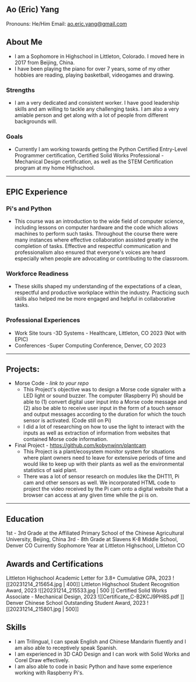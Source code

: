 ## Ao (Eric) Yang
Pronouns: He/Him
Email: ao.eric.yang@gmail.com
## About Me
* I am a Sophomore in Highschool in Littleton, Colorado. I moved here in 2017 from Beijing, China.
* I have been playing the piano for over 7 years, some of my other hobbies are reading, playing basketball, videogames and drawing.
### Strengths
- I am a very dedicated and consistent worker. I have good leadership skills and am willing to tackle any challenging tasks. I am also a very amiable person and get along with a lot of people from different backgrounds will.
### Goals
- Currently I am working towards getting the Python Certified Entry-Level Programmer certification, Certified Solid Works Professional - Mechanical Design certification, as well as the STEM Certification program at my home Highschool.

---
## EPIC Experience

### Pi's and Python
* This course was an introduction to the wide field of computer science, including lessons on computer hardware and the code which allows machines to perform such tasks. Throughout the course there were many instances where effective collaboration assisted greatly in the completion of tasks. Effective and respectful communication and professionalism also ensured that everyone's voices are heard especially when people are advocating or contributing to the classroom.

### Workforce Readiness
* These skills shaped my understanding of the expectations of a clean, respectful and productive workplace within the industry. Practicing such skills also helped me be more engaged and helpful in collaborative tasks.

### Professional Experiences
- Work Site tours
-3D Systems - Healthcare, Littleton, CO 2023 (Not with EPIC)
- Conferences
-Super Computing Conference, Denver, CO 2023

---
## Projects: 
-  Morse Code - *link to your repo* 
	- This Project's objective was to design a Morse code signaler with a LED light or sound buzzer. The computer (Raspberry Pi) should be able to (1) convert digital user input into a Morse code message and (2) also be able to receive user input in the form of a touch sensor and output messages according to the duration for which the touch sensor is activated. (Code still on Pi)
	- I did a lot of researching on how to use the light to interact with the inputs as well as extraction of information from websites that contained Morse code information.
- Final Project - https://github.com/kobynwinn/plantcam
	 - This Project is a plant/ecosystem monitor system for situations where plant owners need to leave for extensive periods of time and would like to keep up with their plants as well as the environmental statistics of said plant.
	-  There was a lot of sensor research on modules like the DHT11, Pi cam and other sensors as well. We incorporated HTML code to project the video received by the Pi cam onto a digital website that a browser can access at any given time while the pi is on.


---

## Education
1st - 3rd Grade at the Affiliated Primary School of the Chinese Agricultural University, Beijing, China
3rd - 8th Grade at Slavens K-8 Middle School, Denver CO
Currently Sophomore Year at Littleton Highschool, Littleton CO
## Awards and Certifications
Littleton Highschool Academic Letter for 3.8+ Cumulative GPA, 2023
![[20231214_215654.jpg | 400]]
Littleton Highschool Student Recognition Award, 2023
![[20231214_215533.jpg | 500 ]]
Certified Solid Works Associate - Mechanical Design, 2023
![[Certificate_C-B2KCJ9PH8S.pdf ]]
Denver Chinese School Outstanding Student Award, 2023
![[20231214_215801.jpg | 500]]
## Skills
- I am Trilingual, I can speak English and Chinese Mandarin fluently and I am also able to receptively speak Spanish.
- I am experienced in 3D CAD Design and I can work with Solid Works and Corel Draw effectively.
- I am also able to code in basic Python and have some experience working with Raspberry Pi's.  